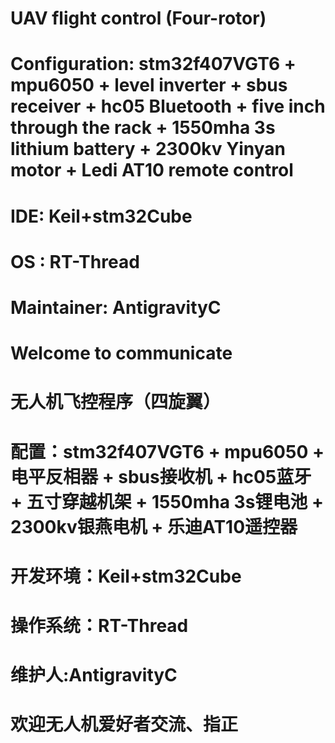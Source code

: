 # UAV flight control (Four-rotor)
# Configuration: stm32f407VGT6 + mpu6050 + level inverter + sbus receiver + hc05 Bluetooth + five inch through the rack + 1550mha 3s       lithium battery + 2300kv Yinyan motor + Ledi AT10 remote control
# IDE: Keil+stm32Cube
# OS : RT-Thread
# Maintainer: AntigravityC
# Welcome to communicate

# 无人机飞控程序（四旋翼）
# 配置：stm32f407VGT6 + mpu6050 + 电平反相器 + sbus接收机 + hc05蓝牙 + 五寸穿越机架 + 1550mha 3s锂电池 + 2300kv银燕电机 + 乐迪AT10遥控器
# 开发环境：Keil+stm32Cube
# 操作系统：RT-Thread
# 维护人:AntigravityC
# 欢迎无人机爱好者交流、指正





